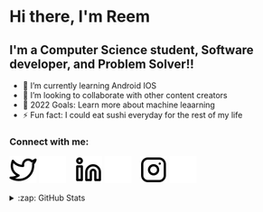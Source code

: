 # Hi there, I'm Reem 
## I'm a Computer Science student, Software developer, and Problem Solver!!

- 🌱 I’m currently learning Android IOS 
- 👯 I’m looking to collaborate with other content creators
- 🥅 2022 Goals: Learn more about machine leaarning
- ⚡ Fun fact: I could eat sushi everyday for the rest of my life 

### Connect with me:

[![website](./img/twitter-light.svg)](https://twitter.com/Reemehab__#gh-light-mode-only)
[![website](./img/twitter-dark.svg)](https://twitter.com/Reemehab__#gh-dark-mode-only)
&nbsp;&nbsp;
[![website](./img/linkedin-light.svg)](https://www.linkedin.com/in/reem-ehab-992a10206/#gh-light-mode-only)
[![website](./img/linkedin-dark.svg)](https://www.linkedin.com/in/reem-ehab-992a10206/#gh-dark-mode-only)
&nbsp;&nbsp;
[![website](./img/instagram-light.svg)](https://www.instagram.com/reemehab__/#gh-light-mode-only)
[![website](./img/instagram-dark.svg)](https://www.instagram.com/reemehab__/#gh-dark-mode-only)

<details>
  <summary>:zap: GitHub Stats</summary>

  <img align="left" alt="reemehab's GitHub Stats" src="https://github-readme-stats.vercel.app/api?username=reemehab&show_icons=true&hide_border=false&title_color=ff652f&icon_color=FFE400&bg_color=09131B&text_color=ffffff&border_color=0c1a25" />

</details>

